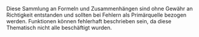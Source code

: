 Diese Sammlung an Formeln und Zusammenhängen sind ohne Gewähr an Richtigkeit entstanden und sollten bei Fehlern als Primärquelle bezogen werden.
Funktionen können fehlerhaft beschrieben sein, da diese Thematisch nicht alle beschäftigt wurden.